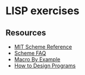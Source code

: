 # LISP exercises

## Resources

- [MIT Scheme Reference](https://www.gnu.org/software/mit-scheme/documentation/mit-scheme-ref/index.html)
- [Scheme FAQ](http://community.schemewiki.org/?scheme-faq)
- [Macro By Example](https://www.cs.indiana.edu/ftp/techreports/TR206.pdf)
- [How to Design Programs](https://htdp.org/2018-01-06/Book/)
